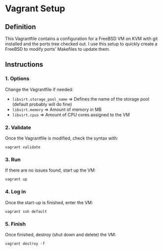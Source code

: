 # Vagrant Setup

## Definition
This Vagrantfile contains a configuration for a FreeBSD VM on KVM with git installed and the ports tree checked out.
I use this setup to quickly create a FreeBSD to modify ports' Makefiles to update them.

## Instructions

### 1. Options
Change the Vagrantfile if needed:
* ```libvirt.storage_pool_name``` => Defines the name of the storage pool (default probably will do fine)
* ```libvirt.memory``` => Amount of memory in MB
* ```libvirt.cpus``` => Amount of CPU cores assigned to the VM

### 2. Validate
Once the Vagrantfile is modified, check the syntax with:
```shell
vagrant validate
```

### 3. Run
If there are no issues found, start up the VM:
```shell
vagrant up
```

### 4. Log in
Once the start-up is finished, enter the VM:
```shell
vagrant ssh default
```

### 5. Finish
Once finished, destroy (shut down and delete) the VM:
```shell
vagrant destroy -f
```
